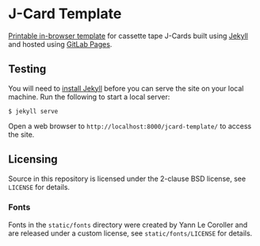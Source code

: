 # J-Card Template
[Printable in-browser template](https://unixispower.gitlab.io/jcard-template/)
for cassette tape J-Cards built using [Jekyll](https://jekyllrb.com/) and
hosted using [GitLab Pages](https://docs.gitlab.com/ee/user/project/pages/).


## Testing
You will need to [install Jekyll](https://jekyllrb.com/docs/installation/)
before you can serve the site on your local machine. Run the following to
start a local server:

```shell
$ jekyll serve
```

Open a web browser to `http://localhost:8000/jcard-template/` to access the
site.


## Licensing
Source in this repository is licensed under the 2-clause BSD license, see
`LICENSE` for details.

### Fonts
Fonts in the `static/fonts` directory were created by Yann Le Coroller and
are released under a custom license, see `static/fonts/LICENSE` for details.
